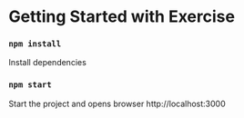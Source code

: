 # Getting Started with Exercise

### `npm install`
Install dependencies

### `npm start`

Start the project and opens browser http://localhost:3000
